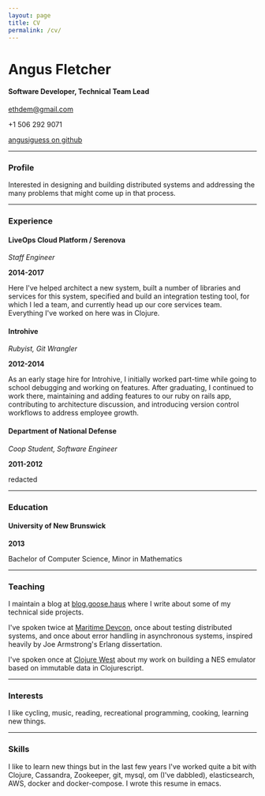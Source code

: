 ```yaml
---
layout: page
title: CV
permalink: /cv/
---
```


# Angus Fletcher

#### Software Developer, Technical Team Lead

[ethdem@gmail.com](ethdem@gmail.com)

+1 506 292 9071

[angusiguess on github](http://www.github.com/angusiguess)

------

### Profile

Interested in designing and building distributed systems and addressing the many
problems that might come up in that process.

---

### Experience

#### LiveOps Cloud Platform / Serenova

*Staff Engineer*

__2014-2017__

 Here I've helped architect a new system, built a number of libraries and services
 for this system, specified and build an integration testing tool, for which I led
 a team, and currently head up our core services team. Everything I've worked on
 here was in Clojure.

#### Introhive

*Rubyist, Git Wrangler*

__2012-2014__

  As an early stage hire for Introhive, I initially worked part-time while going
  to school debugging and working on features. After graduating, I continued to
  work there, maintaining and adding features to our ruby on rails app, contributing
  to architecture discussion, and introducing version control workflows to address
  employee growth.

#### Department of National Defense

*Coop Student, Software Engineer*

__2011-2012__

redacted

---

### Education

#### University of New Brunswick

__2013__

Bachelor of Computer Science, Minor in Mathematics

---

### Teaching

I maintain a blog at [blog.goose.haus](blog.goose.haus) where I write about some of
my technical side projects.

I've spoken twice at [Maritime Devcon](http://maritimedevcon.ca/), once about testing
distributed systems, and once about error handling in asynchronous systems, inspired
heavily by Joe Armstrong's Erlang dissertation.

I've spoken once at [Clojure West](https://www.youtube.com/watch?v=fiK0SmaqN20) about
my work on building a NES emulator based on immutable data in Clojurescript.

---

### Interests

I like cycling, music, reading, recreational programming, cooking, learning new things.

___

### Skills

I like to learn new things but in the last few years I've worked quite a bit with
Clojure, Cassandra, Zookeeper, git, mysql, om (I've dabbled), elasticsearch,
AWS, docker and docker-compose. I wrote this resume in emacs.
